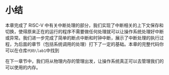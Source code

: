 # 小结

本章完成了 RISC-V 中有关中断处理的部分，我们实现了中断相关的上下文保存和切换，使得原来正在的运行的程序不需要做任何处理就可以让操作系统处理好中断或异常。我们进一步完成了简单的断点中断和时钟中断，展示了中断处理的执行过程，为后面的章节（包括系统调用的处理）打下了一定的基础。本章的完整代码你可以在仓库`代码\lab1`中找到

在下一章节中，我们将从物理内存的管理出发，让操作系统真正可以去管理我们的可以使用的内存。

